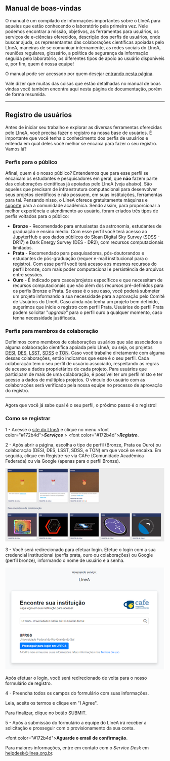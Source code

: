 

## Manual de boas-vindas 

O manual é um compilado de informações importantes sobre o LIneA para aqueles que estão conhecendo o laboratório pela primeira vez. Nele podemos encontrar a missão, objetivos, as ferramentas para usuários, os serviços de e-ciências oferecidos, descrição dos perfis de usuários, onde buscar ajuda, os representantes das colaborações científicas apoiadas pelo LIneA, maneiras de se comunicar internamente, as redes sociais do LIneA, reuniões regulares, glossário, a política de segurança da informação seguida pelo laboratório, os diferentes tipos de apoio ao usuário disponiveís e, por fim, quem é nossa equipe! 

O manual pode ser acessado por quem desejar [entrando nesta página](https://linea.org.br/o-que-e-linea/manual-de-boas-vindas/).

Vale dizer que muitas das coisas que estão detalhadas no manual de boas vindas você também encontra aqui nesta página de documentação, porém de forma resumida.

*** 

## Registro de usuários

Antes de iniciar seu trabalho e explorar as diversas ferramentas oferecidas pelo LIneA, você precisa fazer o registro na nossa base de usuários. É importante que você tenha o conhecimento dos perfis de usuários e entenda em qual deles você melhor se encaixa para fazer o seu registro. Vamos lá?

### Perfis para o público 

Afinal, quem é o nosso público? 
Entendemos que para esse perfil se encaixam os estudantes e pesquisadores em geral, que **não** fazem parte das colaborações científicas já apoiadas pelo LIneA (veja abaixo). São aqueles que precisam de infraestrutura computacional para desenvolver seus projetos científicos e não possuem, em suas instituições, ferramentas para tal. Pensando nisso, o LIneA oferece gratuitamente máquinas e [suporte](https://docs.linea.org.br/suporte.html) para a comunidade acadêmica. Sendo assim, para proporcionar a melhor experiência e atendimento ao usuário, foram criados três tipos de perfis voltados para o público: 

* **Bronze** - Recomendado para entusiastas da astronomia, estudantes de graduação e ensino médio. Com esse perfil você terá acesso ao JupyterHub e aos dados públicos do Sloan Digital Sky Survey (SDSS - DR17) e Dark Energy Survey (DES - DR2), com recursos computacionais limitados.
* **Prata** - Recomendado para pesquisadores, pós-doutorandos e estudantes de pós-graduação (requer e-mail institucional para o registro). Com esse perfil você terá acesso aos mesmos recursos do perfil bronze, com mais poder computacional e persistência de arquivos entre sessões. 
* **Ouro** - É indicado para casos/projetos específicos e que necessitam de recursos computacionais que vão além dos recursos pré-definidos para os perfis Bronze e Prata. Se esse é o seu caso, você poderá submeter um projeto informando a sua necessidade para a aprovação pelo Comitê de Usuários do LIneA. Caso ainda não tenha um projeto bem definido, sugerimos que inicie o registro com perfil Prata. Usuários do perfil Prata podem solicitar "_upgrade_" para o perfil ouro a qualquer momento, caso tenha necessidade justificada. 


### Perfis para membros de colaboração

Definimos como membros de colaborações usuários que são associados a alguma colaboração científica apoiada pelo LIneA, ou seja, os projetos [DESI](https://www.desi.lbl.gov/), [DES](https://www.darkenergysurvey.org/), [LSST](https://www.lsst.org/), [SDSS](https://www.sdss.org/) e [TON](https://linea.org.br/010-ciencia/projetos/6-tno/). Caso você trabalhe diretamente com alguma dessas colaborações, então indicamos que esse é o seu perfil. Cada colaboração tem o seu perfil de usuário associado, respeitando as regras de acesso a dados proprietários de cada projeto. Para usuários que participam de mais de uma colaboração, é possível ter um perfil misto e ter acesso a dados de múltiplos projetos. O vínculo do usuário com as colaborações será verificado pela nossa equipe no processo de aprovação do registro.    

*** 

Agora que você já sabe qual é o seu perfil, o próximo passo é o registro!

### Como se registrar 


1 - Acesse o [site do LIneA](www.linea.org.br) e clique no menu <font color=\"#172b4d\">**_Serviços_**</font> > <font color=\"#172b4d\">**_Registro_**</font>.

2 -  Após abrir a página, escolha o tipo de perfil (Bronze, Prata ou Ouro) ou colaboração (DESI, DES, LSST, SDSS, e TON) em que você se encaixa. Em seguida, clique em Registre-se via CAFe (Comunidade Acadêmica Federada) ou via Google (apenas para o perfil Bronze). 

![Image](../images/perfil_de_usuarios.png)

3 - Você será redirecionado para efetuar login. Efetue o login com a sua credencial institucional (perfis prata, ouro ou colaborações) ou Google (perfil bronze), informando o nome de usuário e a senha. 

![Image](../images/tela_de_login_cafe.png)

Após efetuar o login, você será redirecionado de volta para o nosso formulário de registro.

4 - Preencha todos os campos do formulário com suas informações.

Leia, aceite os termos e clique em "I Agree". 

Para finalizar, clique no botão SUBMIT.

5 - Após a submissão do formulário a equipe do LIneA irá receber a solicitação e prosseguir com o provisionamento da sua conta.

<font color=\"#172b4d\">**Aguarde o email de confirmação**</font>.


Para maiores informações, entre em contato com o _Service Desk_ em [helpdesk@linea.org.br](mailto:helpdesk@linea.org.br). 
 